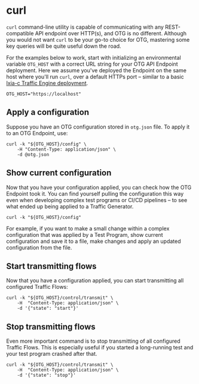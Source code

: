 # curl

`curl` command-line utility is capable of communicating with any REST-compatible API endpoint over HTTP(s), and OTG is no different. Although you would not want `curl` to be your go-to choice for OTG, mastering some key queries will be quite useful down the road.

For the examples below to work, start with initializing an environmental variable `OTG_HOST` with a correct URL string for your OTG API Endpoint deployment. Here we assume you've deployed the Endpoint on the same host where you'll run `curl`, over a default HTTPs port – similar to a basic [Ixia-c Traffic Engine deployment](../implementations.md#ixia-c).

```Shell
OTG_HOST="https://localhost"
```

## Apply a configuration

Suppose you have an OTG configuration stored in `otg.json` file. To apply it to an OTG Endpoint, use:

```Shell
curl -k "${OTG_HOST}/config" \
    -H "Content-Type: application/json" \
    -d @otg.json
```

## Show current configuration

Now that you have your configuration applied, you can check how the OTG Endpoint took it. You can find yourself pulling the configuration this way even when developing complex test programs or CI/CD pipelines – to see what ended up being applied to a Traffic Generator.

```Shell
curl -k "${OTG_HOST}/config"
```

For example, if you want to make a small change within a complex configuration that was applied by a Test Program, show current configuration and save it to a file, make changes and apply an updated configuration from the file.

## Start transmitting flows

Now that you have a configuration applied, you can start transmitting all configured Traffic Flows:

```Shell
curl -k "${OTG_HOST}/control/transmit" \
    -H  "Content-Type: application/json" \
    -d '{"state": "start"}'
```

## Stop transmitting flows

Even more important command is to stop transmitting of all configured Traffic Flows. This is especially useful if you started a long-running test and your test program crashed after that.

```Shell
curl -k "${OTG_HOST}/control/transmit" \
    -H  "Content-Type: application/json" \
    -d '{"state": "stop"}'
```
